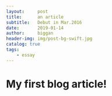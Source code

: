 ```yaml
---
layout:     post
title:      an article
subtitle:   Debut in Mar.2016
date:       2019-01-14
author:     biggan
header-img: img/post-bg-swift.jpg
catalog: true
tags:
    - essay
---
```


# My first blog article!

